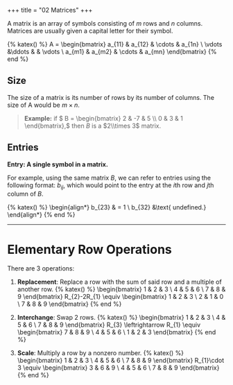 +++
title = "02 Matrices"
+++

A matrix is an array of symbols consisting of $m$ rows and $n$ columns. Matrices are usually given a capital letter for their symbol.

{% katex() %}
A =
\begin{bmatrix}
a_{11} & a_{12} & \cdots & a_{1n} \\
\vdots &\ddots  &  & \vdots \\
a_{m1} & a_{m2} & \cdots & a_{mn}
\end{bmatrix}
{% end %}

## Size
The size of a matrix is its number of rows by its number of columns. The size of A would be $m \times n.$
> **Example:** if $ B = \\begin{bmatrix} 2 & -7 & 5 \\\\ 0 & 3 & 1 \\end{bmatrix},$ then $B$ is a $2\\times 3$ matrix.

## Entries
**Entry: A single symbol in a matrix.**

For example, using the same matrix $B$, we can refer to entries using the following format: $b_{ij},$ which would point to the entry at the $i$th row and $j$th column of $B.$

{% katex() %}
\begin{align*}
b_{23} & = 1 \\
b_{32} &\text{ undefined.}
\end{align*}
{% end %}

---
# Elementary Row Operations
There are 3 operations:
1. **Replacement**: Replace a row with the sum of said row and a multiple of another row.
{% katex() %}
\begin{bmatrix}
1 & 2 & 3 \\
4 & 5 & 6 \\
7 & 8 & 9
\end{bmatrix} R_{2}-2R_{1} \equiv
\begin{bmatrix}
1 & 2 & 3 \\
2 & 1 & 0 \\
7 & 8 & 9
\end{bmatrix}
{% end %}

2. **Interchange**: Swap 2 rows.
{% katex() %}
\begin{bmatrix}
1 & 2 & 3 \\
4 & 5 & 6 \\
7 & 8 & 9
\end{bmatrix} R_{3} \leftrightarrow R_{1} \equiv
\begin{bmatrix}
7 & 8 & 9 \\
4 & 5 & 6 \\
1 & 2 & 3
\end{bmatrix}
{% end %}

3. **Scale**: Multiply a row by a nonzero number.
{% katex() %}
\begin{bmatrix}
1 & 2 & 3 \\
4 & 5 & 6 \\
7 & 8 & 9
\end{bmatrix} R_{1}\cdot 3 \equiv
\begin{bmatrix}
3 & 6 & 9 \\
4 & 5 & 6 \\
7 & 8 & 9
\end{bmatrix}
{% end %}
